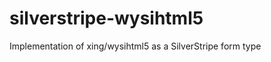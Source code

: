 silverstripe-wysihtml5
======================

Implementation of xing/wysihtml5 as a SilverStripe form type
